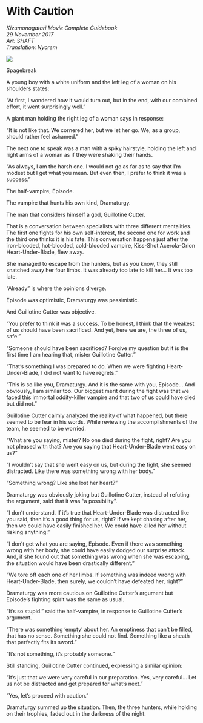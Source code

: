 # With Caution

_Kizumonogatari Movie Complete Guidebook_  
_29 November 2017_  
_Art: SHAFT_  
_Translation: Nyorem_

![](38_with_caution.jpg)

$pagebreak

A young boy with a white uniform and the left leg of a woman on his shoulders states:

“At first, I wondered how it would turn out, but in the end, with our combined effort, it went surprisingly well.”

A giant man holding the right leg of a woman says in response:

“It is not like that. We cornered her, but we let her go. We, as a group, should rather feel ashamed.”

The next one to speak was a man with a spiky hairstyle, holding the left and right arms of a woman as if they were shaking their hands.

“As always, I am the harsh one. I would not go as far as to say that I’m modest but I get what you mean. But even then, I prefer to think it was a success.”

The half-vampire, Episode.

The vampire that hunts his own kind, Dramaturgy.

The man that considers himself a god, Guillotine Cutter.

That is a conversation between specialists with three different mentalities. The first one fights for his own self-interest, the second one for work and the third one thinks it is his fate. This conversation happens just after the iron-blooded, hot-blooded, cold-blooded vampire, Kiss-Shot Acerola-Orion Heart-Under-Blade, flew away.

She managed to escape from the hunters, but as you know, they still snatched away her four limbs. It was already too late to kill her… It was too late.

“Already” is where the opinions diverge.

Episode was optimistic, Dramaturgy was pessimistic.

And Guillotine Cutter was objective.

“You prefer to think it was a success. To be honest, I think that the weakest of us should have been sacrificed. And yet, here we are, the three of us, safe.”

“Someone should have been sacrificed? Forgive my question but it is the first time I am hearing that, mister Guillotine Cutter.”

“That’s something I was prepared to do. When we were fighting Heart-Under-Blade, I did not want to have regrets.”

“This is so like you, Dramaturgy. And it is the same with you, Episode… And obviously, I am similar too. Our biggest merit during the fight was that we faced this immortal oddity-killer vampire and that two of us could have died but did not.”

Guillotine Cutter calmly analyzed the reality of what happened, but there seemed to be fear in his words. While reviewing the accomplishments of the team, he seemed to be worried.

“What are you saying, mister? No one died during the fight, right? Are you not pleased with that? Are you saying that Heart-Under-Blade went easy on us?”

“I wouldn’t say that she went easy on us, but during the fight, she seemed distracted. Like there was something wrong with her body.”

“Something wrong? Like she lost her heart?”

Dramaturgy was obviously joking but Guillotine Cutter, instead of refuting the argument, said that it was “a possibility”.

“I don’t understand. If it’s true that Heart-Under-Blade was distracted like you said, then it’s a good thing for us, right? If we kept chasing after her, then we could have easily finished her. We could have killed her without risking anything.”

“I don’t get what you are saying, Episode. Even if there was something wrong with her body, she could have easily dodged our surprise attack. And, if she found out that something was wrong when she was escaping, the situation would have been drastically different.”

“We tore off each one of her limbs. If something was indeed wrong with Heart-Under-Blade, then surely, we couldn’t have defeated her, right?”

Dramaturgy was more cautious on Guillotine Cutter’s argument but Episode’s fighting spirit was the same as usual.

“It’s so stupid.” said the half-vampire, in response to Guillotine Cutter’s argument.

“There was something ‘empty’ about her. An emptiness that can’t be filled, that has no sense. Something she could not find. Something like a sheath that perfectly fits its sword.”

“It’s not something, it’s probably someone.”

Still standing, Guillotine Cutter continued, expressing a similar opinion:

“It’s just that we were very careful in our preparation. Yes, very careful… Let us not be distracted and get prepared for what’s next.”

“Yes, let’s proceed with caution.”

Dramaturgy summed up the situation. Then, the three hunters, while holding on their trophies, faded out in the darkness of the night.